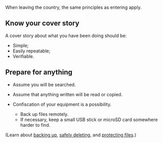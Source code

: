 [Title]: # (When Exiting Country)
[Order]: # (3)

When leaving the country, the same principles as entering apply.

## Know your cover story

A cover story about what you have been doing should be:

*   Simple;
*   Easily repeatable;
*   Verifiable.

## Prepare for anything

*   Assume you will be searched. 
*	Assume that anything written will be read or copied.
*   Confiscation of your equipment is a possibility. 

	*	Back up files remotely. 
    *	If necessary, keep a small USB stick or microSD card somewhere harder to find.

(Learn about [backing up](umbrella://lesson/backing-up), [safely deleting](umbrella://lesson/safely-deleting), and [protecting files](umbrella://lesson/protecting-files).)
